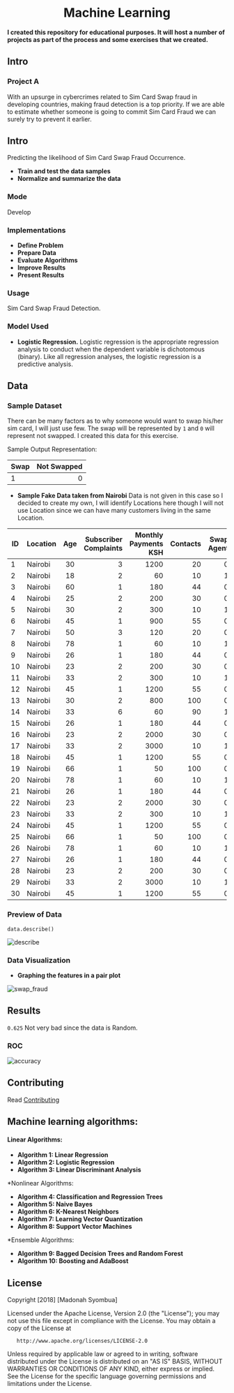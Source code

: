 <h1 align="center">Machine Learning </h1>

</p>

**I created this repository for educational purposes. It will host a number of projects as part of the process and some exercises that we created.**


## Intro

### Project A

With an upsurge in cybercrimes related to Sim Card Swap fraud in developing countries, making fraud detection is a top priority. If we are able to estimate whether someone is going to commit Sim Card Fraud we can surely try to prevent it earlier. 

## Intro

Predicting the likelihood of Sim Card Swap Fraud Occurrence.
* **Train and test the data samples**
* **Normalize and summarize the data**

### Mode
Develop

### Implementations

* **Define Problem**
* **Prepare Data**
* **Evaluate Algorithms**
* **Improve Results**
* **Present Results**

### Usage

Sim Card Swap Fraud Detection.

### Model Used

* **Logistic Regression.** Logistic regression is the appropriate regression analysis to conduct when the dependent variable is dichotomous (binary). Like all regression analyses, the logistic regression is a predictive analysis.


## Data

### Sample Dataset

There can be many factors as to why someone would want to swap his/her sim card, I will just use few. The swap will be represented by 
```1``` and 
```0``` will represent not swapped. I created this data for this exercise.

Sample Output Representation: 

Swap | Not Swapped|
|------ |------:|
|1 | 0|

* **Sample Fake Data taken from Nairobi**
Data is not given in this case so I decided to create my own, I will identify Locations here though I will not use Location since we can have many customers living in the same Location.  

ID| Location                  | Age           | Subscriber Complaints   | Monthly Payments KSH |  Contacts |Swap Agent |
| ------------- | -------------         |:--------------------: | ----------------: | ---------------:| ---------------:| ---------------:|
|1|Nairobi             |30                     | 3            |1200               |20| 0|
|2|Nairobi              |18                     | 2          |60               |10 | 1|
|3|Nairobi               |60                     | 1            |180               |44| 0|
|4|Nairobi              |25                     | 2            |200               |30|0|
|5|Nairobi             |30                     | 2           |300               |10|1|
|6|Nairobi              |45                     | 1            |900               |55|0|
|7|Nairobi              |50                     | 3            |120               |20| 0|
|8|Nairobi              |78                     | 1          |60               |10 | 1|
|9|Nairobi                |26                     | 1            |180               |44| 0|
|10|Nairobi            |23                     | 2            |200               |30|0|
|11|Nairobi             |33                     | 2            |300               |10|1|
|12|Nairobi               |45                     | 1            |1200               |55|0|
|13|Nairobi             |30                     |2             |800               |100| 0|
|14|Nairobi              |33                     | 6           |60               |90 | 1|
|15|Nairobi              |26                     | 1            |180               |44| 0|
|16|Nairobi           |23                     | 2            |2000               |30|0|
|17|Nairobi             |33                     | 2            |3000               |10|1|
|18|Nairobi            |45                     | 1            |1200               |55|0|
|19|Nairobi             |66                     |1              |50               |100| 0|
|20|Nairobi            |78                     | 1           |60               |10 | 1|
|21|Nairobi              |26                     | 1            |180               |44| 0|
|22|Nairobi            |23                     | 2           |2000               |30|0|
|23|Nairobi             |33                     | 2            |300               |10|1|
|24|Nairobi            |45                     | 1           |1200               |55|0|
|25|Nairobi           |66                     |1              |50               |100| 0|
|26|Nairobi             |78                     | 1           |60               |10 | 1|
|27|Nairobi              |26                     | 1           |180               |44| 0|
|28|Nairobi          |23                     | 2            |200               |30|0|
|29|Nairobi            |33                     | 2          |3000               |10|1|
|30|Nairobi             |45                     | 1            |1200               |55|0|


### Preview of Data
```data.describe()```

![describe](https://user-images.githubusercontent.com/11560987/43975555-afa89966-9ca3-11e8-988f-3122c79e3283.PNG)


### Data Visualization
* **Graphing the features in a pair plot** 

![swap_fraud](https://user-images.githubusercontent.com/11560987/43934745-60242a14-9c16-11e8-9fe9-97de48961f1e.png)

## Results
```0.625``` Not very bad since the data is Random.


### ROC
![accuracy](https://user-images.githubusercontent.com/11560987/43937762-3b996100-9c25-11e8-942a-77b9b3ba07f5.png)


## Contributing
Read  [Contributing](https://gist.github.com/PurpleBooth/b24679402957c63ec426)

## Machine learning algorithms:

#### Linear Algorithms:

* **Algorithm 1: Linear Regression**
* **Algorithm 2: Logistic Regression**
* **Algorithm 3: Linear Discriminant Analysis**

*Nonlinear Algorithms:

* **Algorithm 4: Classification and Regression Trees**
* **Algorithm 5: Naive Bayes**
* **Algorithm 6: K-Nearest Neighbors**
* **Algorithm 7: Learning Vector Quantization**
* **Algorithm 8: Support Vector Machines**

*Ensemble Algorithms:

* **Algorithm 9: Bagged Decision Trees and Random Forest**
* **Algorithm 10: Boosting and AdaBoost**

## License

 Copyright [2018] [Madonah Syombua]

   Licensed under the Apache License, Version 2.0 (the "License");
   you may not use this file except in compliance with the License.
   You may obtain a copy of the License at

       http://www.apache.org/licenses/LICENSE-2.0

   Unless required by applicable law or agreed to in writing, software
   distributed under the License is distributed on an "AS IS" BASIS,
   WITHOUT WARRANTIES OR CONDITIONS OF ANY KIND, either express or implied.
   See the License for the specific language governing permissions and
   limitations under the License.
